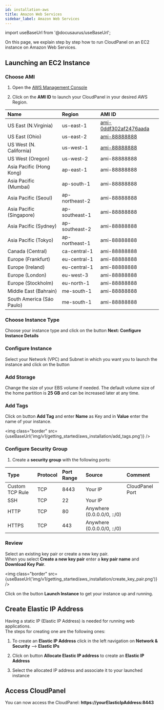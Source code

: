 ```yaml
---
id: installation-aws
title: Amazon Web Services
sidebar_label: Amazon Web Services
---
```


import useBaseUrl from '@docusaurus/useBaseUrl';

On this page, we explain step by step how to run CloudPanel on an EC2 instance on Amazon Web Services.

## Launching an EC2 Instance

### Choose AMI

1) Open the [AWS Management Console](https://console.aws.amazon.com/ec2/) <br />

2) Click on the **AMI ID** to launch your CloudPanel in your desired AWS Region.

| Name | Region | AMI ID |
| :---         | :---      | :--- |
| US East (N.Virginia)       | us-east-1      | [ami-0ddf302af2476aada](https://console.aws.amazon.com/ec2/v2/home?region=us-east-1#LaunchInstanceWizard:ami=ami-0ddf302af2476aada) |
| US East (Ohio)             | us-east-2      | [ami-88888888](https://console.aws.amazon.com/ec2/v2/home?region=us-east-2#LaunchInstanceWizard:ami=ami-88888888) |
| US West (N. California)    | us-west-1      | [ami-88888888](https://console.aws.amazon.com/ec2/v2/home?region=us-west-1#LaunchInstanceWizard:ami=ami-88888888) |
| US West (Oregon)           | us-west-2      | ami-88888888 |
| Asia Pacific (Hong Kong)   | ap-east-1      | ami-88888888 |
| Asia Pacific (Mumbai)      | ap-south-1     | ami-88888888 |
| Asia Pacific (Seoul)       | ap-northeast-2 | ami-88888888 |
| Asia Pacific (Singapore)   | ap-southeast-1 | ami-88888888 |
| Asia Pacific (Sydney)      | ap-southeast-2 | ami-88888888 |
| Asia Pacific (Tokyo)       | ap-northeast-1 | ami-88888888 |
| Canada (Central)           | ca-central-1   | ami-88888888 |
| Europe (Frankfurt)         | eu-central-1   | ami-88888888 |
| Europe (Ireland)           | eu-central-1   | ami-88888888 |
| Europe (London)            | eu-west-3      | ami-88888888 |
| Europe (Stockholm)         | eu-north-1     | ami-88888888 |
| Middle East (Bahrain)      | me-south-1     | ami-88888888 |
| South America (Sáo Paulo)  | me-south-1     | ami-88888888 |

### Choose Instance Type

Choose your instance type and click on the button **Next: Configure Instance Details** 

### Configure Instance 

Select your Network (VPC) and Subnet in which you want you to launch the instance and click on the button <br />

### Add Storage

Change the size of your EBS volume if needed. The default volume size of the home partition is **25 GB** and can be increased later at any time.

### Add Tags

Click on button **Add Tag** and enter **Name** as Key and in **Value** enter the name of your instance.

<img class="border" src={useBaseUrl('img/v1/getting_started/aws_installation/add_tags.png')} />

### Configure Security Group

1) Create a **security group** with the following ports:

| Type | Protocol | Port Range  | Source  | Comment         |
| :--- | :---     | :---        |  :---   | :---            |
| Custom TCP Rule | TCP | 8443 | Your IP | CloudPanel Port  |
| SSH             | TCP | 22   | Your IP |                  |
| HTTP            | TCP | 80   | Anywhere (0.0.0.0/0, ::/0) ||
| HTTPS           | TCP | 443  | Anywhere (0.0.0.0/0, ::/0) ||

### Review

Select an existing key pair or create a new key pair. <br />
When you select **Create a new key pair** enter a **key pair name** and **Download Key Pair**.

<img class="border" src={useBaseUrl('img/v1/getting_started/aws_installation/create_key_pair.png')} />

Click on the button **Launch Instance** to get your instance up and running.

## Create Elastic IP Address

Having a static IP (Elastic IP Address) is needed for running web applications. <br />
The steps for creating one are the following ones:

1) To create an **Elastic IP Address** click in the left navigation on **Network & Security** --> **Elastic IPs**

2) Click on button **Allocate Elastic IP address** to create an **Elastic IP Address**

3) Select the allocated IP address and associate it to your launched instance

## Access CloudPanel

You can now access the CloudPanel: **https://yourElasticIpAddress:8443**

